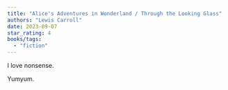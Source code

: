 ```yaml
---
title: "Alice's Adventures in Wonderland / Through the Looking Glass"
authors: "Lewis Carroll"
date: 2023-09-07
star_rating: 4
books/tags:
  - "fiction"
---
```


I love nonsense.

Yumyum.

<!--more-->

